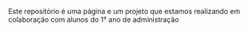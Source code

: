 Este repositório é uma página e um projeto que estamos realizando em colaboração com alunos do 1° ano de administração
